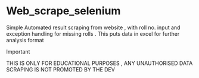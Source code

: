 # Web_scrape_selenium
Simple Automated result scraping from website , with roll no. input and exception handling for missing rolls . This puts data in excel for further analysis  format 
> [!IMPORTANT]
> THIS IS ONLY FOR EDUCATIONAL PURPOSES , ANY UNAUTHORISED DATA SCRAPING IS NOT PROMOTED BY THE DEV
